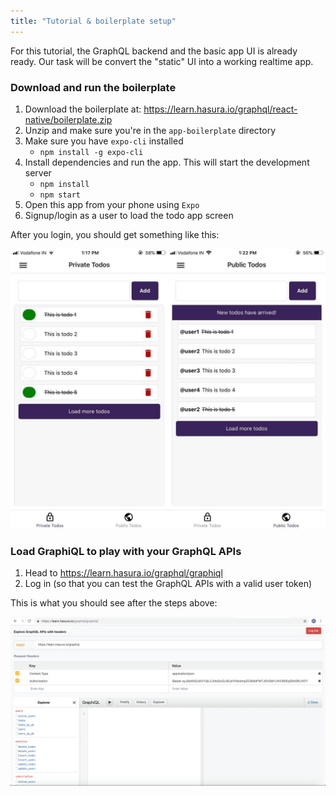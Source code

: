 ```yaml
---
title: "Tutorial & boilerplate setup"
---
```


For this tutorial, the GraphQL backend and the basic app UI is already ready.
Our task will be convert the "static" UI into a working realtime app.

### Download and run the boilerplate

<!-- FIXME: Add the zip URL here -->

1. Download the boilerplate at: https://learn.hasura.io/graphql/react-native/boilerplate.zip
2. Unzip and make sure you're in the `app-boilerplate` directory
3. Make sure you have `expo-cli` installed
    - `npm install -g expo-cli`
4. Install dependencies and run the app. This will start the development server
    - `npm install`
    - `npm start`
5. Open this app from your phone using `Expo`
6. Signup/login as a user to load the todo app screen

After you login, you should get something like this:

![UI after logging in](./assets/after-login.jpg)

### Load GraphiQL to play with your GraphQL APIs

1. Head to https://learn.hasura.io/graphql/graphiql
2. Log in (so that you can test the GraphQL APIs with a valid user token)

This is what you should see after the steps above:

![GraphiQL after login](./assets/graphiql-after-login.png)
